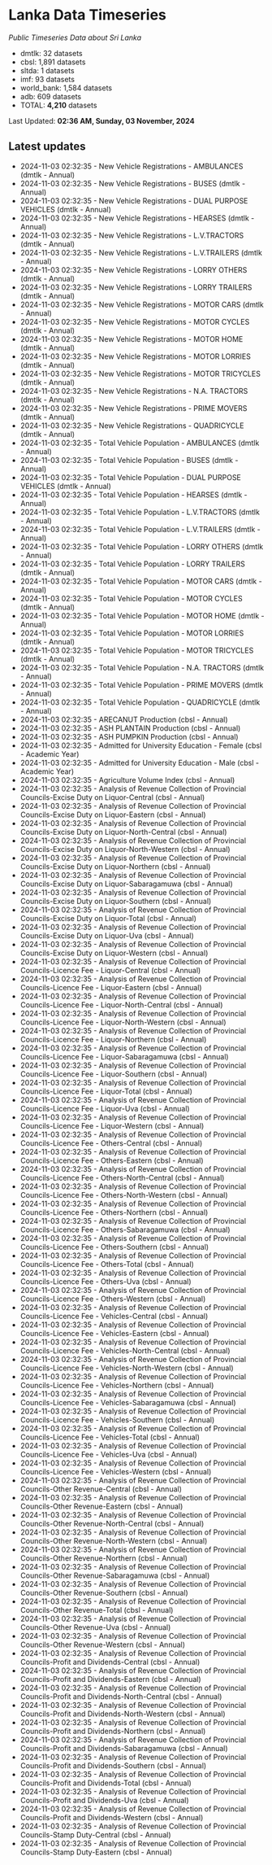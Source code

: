 # Lanka Data Timeseries
*Public Timeseries Data about Sri Lanka*

* dmtlk: 32 datasets
* cbsl: 1,891 datasets
* sltda: 1 datasets
* imf: 93 datasets
* world_bank: 1,584 datasets
* adb: 609 datasets
* TOTAL: **4,210** datasets

Last Updated: **02:36 AM, Sunday, 03 November, 2024**

## Latest updates

* 2024-11-03 02:32:35 - New Vehicle Registrations - AMBULANCES (dmtlk - Annual)
* 2024-11-03 02:32:35 - New Vehicle Registrations - BUSES (dmtlk - Annual)
* 2024-11-03 02:32:35 - New Vehicle Registrations - DUAL PURPOSE VEHICLES (dmtlk - Annual)
* 2024-11-03 02:32:35 - New Vehicle Registrations - HEARSES (dmtlk - Annual)
* 2024-11-03 02:32:35 - New Vehicle Registrations - L.V.TRACTORS (dmtlk - Annual)
* 2024-11-03 02:32:35 - New Vehicle Registrations - L.V.TRAILERS (dmtlk - Annual)
* 2024-11-03 02:32:35 - New Vehicle Registrations - LORRY OTHERS (dmtlk - Annual)
* 2024-11-03 02:32:35 - New Vehicle Registrations - LORRY TRAILERS (dmtlk - Annual)
* 2024-11-03 02:32:35 - New Vehicle Registrations - MOTOR CARS (dmtlk - Annual)
* 2024-11-03 02:32:35 - New Vehicle Registrations - MOTOR CYCLES (dmtlk - Annual)
* 2024-11-03 02:32:35 - New Vehicle Registrations - MOTOR HOME (dmtlk - Annual)
* 2024-11-03 02:32:35 - New Vehicle Registrations - MOTOR LORRIES (dmtlk - Annual)
* 2024-11-03 02:32:35 - New Vehicle Registrations - MOTOR TRICYCLES (dmtlk - Annual)
* 2024-11-03 02:32:35 - New Vehicle Registrations - N.A. TRACTORS (dmtlk - Annual)
* 2024-11-03 02:32:35 - New Vehicle Registrations - PRIME MOVERS (dmtlk - Annual)
* 2024-11-03 02:32:35 - New Vehicle Registrations - QUADRICYCLE (dmtlk - Annual)
* 2024-11-03 02:32:35 - Total Vehicle Population - AMBULANCES (dmtlk - Annual)
* 2024-11-03 02:32:35 - Total Vehicle Population - BUSES (dmtlk - Annual)
* 2024-11-03 02:32:35 - Total Vehicle Population - DUAL PURPOSE VEHICLES (dmtlk - Annual)
* 2024-11-03 02:32:35 - Total Vehicle Population - HEARSES (dmtlk - Annual)
* 2024-11-03 02:32:35 - Total Vehicle Population - L.V.TRACTORS (dmtlk - Annual)
* 2024-11-03 02:32:35 - Total Vehicle Population - L.V.TRAILERS (dmtlk - Annual)
* 2024-11-03 02:32:35 - Total Vehicle Population - LORRY OTHERS (dmtlk - Annual)
* 2024-11-03 02:32:35 - Total Vehicle Population - LORRY TRAILERS (dmtlk - Annual)
* 2024-11-03 02:32:35 - Total Vehicle Population - MOTOR CARS (dmtlk - Annual)
* 2024-11-03 02:32:35 - Total Vehicle Population - MOTOR CYCLES (dmtlk - Annual)
* 2024-11-03 02:32:35 - Total Vehicle Population - MOTOR HOME (dmtlk - Annual)
* 2024-11-03 02:32:35 - Total Vehicle Population - MOTOR LORRIES (dmtlk - Annual)
* 2024-11-03 02:32:35 - Total Vehicle Population - MOTOR TRICYCLES (dmtlk - Annual)
* 2024-11-03 02:32:35 - Total Vehicle Population - N.A. TRACTORS (dmtlk - Annual)
* 2024-11-03 02:32:35 - Total Vehicle Population - PRIME MOVERS (dmtlk - Annual)
* 2024-11-03 02:32:35 - Total Vehicle Population - QUADRICYCLE (dmtlk - Annual)
* 2024-11-03 02:32:35 - ARECANUT Production (cbsl - Annual)
* 2024-11-03 02:32:35 - ASH PLANTAIN Production (cbsl - Annual)
* 2024-11-03 02:32:35 - ASH PUMPKIN Production (cbsl - Annual)
* 2024-11-03 02:32:35 - Admitted for University Education - Female (cbsl - Academic Year)
* 2024-11-03 02:32:35 - Admitted for University Education - Male (cbsl - Academic Year)
* 2024-11-03 02:32:35 - Agriculture Volume Index (cbsl - Annual)
* 2024-11-03 02:32:35 - Analysis of Revenue Collection of Provincial Councils-Excise Duty on Liquor-Central (cbsl - Annual)
* 2024-11-03 02:32:35 - Analysis of Revenue Collection of Provincial Councils-Excise Duty on Liquor-Eastern (cbsl - Annual)
* 2024-11-03 02:32:35 - Analysis of Revenue Collection of Provincial Councils-Excise Duty on Liquor-North-Central (cbsl - Annual)
* 2024-11-03 02:32:35 - Analysis of Revenue Collection of Provincial Councils-Excise Duty on Liquor-North-Western (cbsl - Annual)
* 2024-11-03 02:32:35 - Analysis of Revenue Collection of Provincial Councils-Excise Duty on Liquor-Northern (cbsl - Annual)
* 2024-11-03 02:32:35 - Analysis of Revenue Collection of Provincial Councils-Excise Duty on Liquor-Sabaragamuwa (cbsl - Annual)
* 2024-11-03 02:32:35 - Analysis of Revenue Collection of Provincial Councils-Excise Duty on Liquor-Southern (cbsl - Annual)
* 2024-11-03 02:32:35 - Analysis of Revenue Collection of Provincial Councils-Excise Duty on Liquor-Total (cbsl - Annual)
* 2024-11-03 02:32:35 - Analysis of Revenue Collection of Provincial Councils-Excise Duty on Liquor-Uva (cbsl - Annual)
* 2024-11-03 02:32:35 - Analysis of Revenue Collection of Provincial Councils-Excise Duty on Liquor-Western (cbsl - Annual)
* 2024-11-03 02:32:35 - Analysis of Revenue Collection of Provincial Councils-Licence Fee - Liquor-Central (cbsl - Annual)
* 2024-11-03 02:32:35 - Analysis of Revenue Collection of Provincial Councils-Licence Fee - Liquor-Eastern (cbsl - Annual)
* 2024-11-03 02:32:35 - Analysis of Revenue Collection of Provincial Councils-Licence Fee - Liquor-North-Central (cbsl - Annual)
* 2024-11-03 02:32:35 - Analysis of Revenue Collection of Provincial Councils-Licence Fee - Liquor-North-Western (cbsl - Annual)
* 2024-11-03 02:32:35 - Analysis of Revenue Collection of Provincial Councils-Licence Fee - Liquor-Northern (cbsl - Annual)
* 2024-11-03 02:32:35 - Analysis of Revenue Collection of Provincial Councils-Licence Fee - Liquor-Sabaragamuwa (cbsl - Annual)
* 2024-11-03 02:32:35 - Analysis of Revenue Collection of Provincial Councils-Licence Fee - Liquor-Southern (cbsl - Annual)
* 2024-11-03 02:32:35 - Analysis of Revenue Collection of Provincial Councils-Licence Fee - Liquor-Total (cbsl - Annual)
* 2024-11-03 02:32:35 - Analysis of Revenue Collection of Provincial Councils-Licence Fee - Liquor-Uva (cbsl - Annual)
* 2024-11-03 02:32:35 - Analysis of Revenue Collection of Provincial Councils-Licence Fee - Liquor-Western (cbsl - Annual)
* 2024-11-03 02:32:35 - Analysis of Revenue Collection of Provincial Councils-Licence Fee - Others-Central (cbsl - Annual)
* 2024-11-03 02:32:35 - Analysis of Revenue Collection of Provincial Councils-Licence Fee - Others-Eastern (cbsl - Annual)
* 2024-11-03 02:32:35 - Analysis of Revenue Collection of Provincial Councils-Licence Fee - Others-North-Central (cbsl - Annual)
* 2024-11-03 02:32:35 - Analysis of Revenue Collection of Provincial Councils-Licence Fee - Others-North-Western (cbsl - Annual)
* 2024-11-03 02:32:35 - Analysis of Revenue Collection of Provincial Councils-Licence Fee - Others-Northern (cbsl - Annual)
* 2024-11-03 02:32:35 - Analysis of Revenue Collection of Provincial Councils-Licence Fee - Others-Sabaragamuwa (cbsl - Annual)
* 2024-11-03 02:32:35 - Analysis of Revenue Collection of Provincial Councils-Licence Fee - Others-Southern (cbsl - Annual)
* 2024-11-03 02:32:35 - Analysis of Revenue Collection of Provincial Councils-Licence Fee - Others-Total (cbsl - Annual)
* 2024-11-03 02:32:35 - Analysis of Revenue Collection of Provincial Councils-Licence Fee - Others-Uva (cbsl - Annual)
* 2024-11-03 02:32:35 - Analysis of Revenue Collection of Provincial Councils-Licence Fee - Others-Western (cbsl - Annual)
* 2024-11-03 02:32:35 - Analysis of Revenue Collection of Provincial Councils-Licence Fee - Vehicles-Central (cbsl - Annual)
* 2024-11-03 02:32:35 - Analysis of Revenue Collection of Provincial Councils-Licence Fee - Vehicles-Eastern (cbsl - Annual)
* 2024-11-03 02:32:35 - Analysis of Revenue Collection of Provincial Councils-Licence Fee - Vehicles-North-Central (cbsl - Annual)
* 2024-11-03 02:32:35 - Analysis of Revenue Collection of Provincial Councils-Licence Fee - Vehicles-North-Western (cbsl - Annual)
* 2024-11-03 02:32:35 - Analysis of Revenue Collection of Provincial Councils-Licence Fee - Vehicles-Northern (cbsl - Annual)
* 2024-11-03 02:32:35 - Analysis of Revenue Collection of Provincial Councils-Licence Fee - Vehicles-Sabaragamuwa (cbsl - Annual)
* 2024-11-03 02:32:35 - Analysis of Revenue Collection of Provincial Councils-Licence Fee - Vehicles-Southern (cbsl - Annual)
* 2024-11-03 02:32:35 - Analysis of Revenue Collection of Provincial Councils-Licence Fee - Vehicles-Total (cbsl - Annual)
* 2024-11-03 02:32:35 - Analysis of Revenue Collection of Provincial Councils-Licence Fee - Vehicles-Uva (cbsl - Annual)
* 2024-11-03 02:32:35 - Analysis of Revenue Collection of Provincial Councils-Licence Fee - Vehicles-Western (cbsl - Annual)
* 2024-11-03 02:32:35 - Analysis of Revenue Collection of Provincial Councils-Other Revenue-Central (cbsl - Annual)
* 2024-11-03 02:32:35 - Analysis of Revenue Collection of Provincial Councils-Other Revenue-Eastern (cbsl - Annual)
* 2024-11-03 02:32:35 - Analysis of Revenue Collection of Provincial Councils-Other Revenue-North-Central (cbsl - Annual)
* 2024-11-03 02:32:35 - Analysis of Revenue Collection of Provincial Councils-Other Revenue-North-Western (cbsl - Annual)
* 2024-11-03 02:32:35 - Analysis of Revenue Collection of Provincial Councils-Other Revenue-Northern (cbsl - Annual)
* 2024-11-03 02:32:35 - Analysis of Revenue Collection of Provincial Councils-Other Revenue-Sabaragamuwa (cbsl - Annual)
* 2024-11-03 02:32:35 - Analysis of Revenue Collection of Provincial Councils-Other Revenue-Southern (cbsl - Annual)
* 2024-11-03 02:32:35 - Analysis of Revenue Collection of Provincial Councils-Other Revenue-Total (cbsl - Annual)
* 2024-11-03 02:32:35 - Analysis of Revenue Collection of Provincial Councils-Other Revenue-Uva (cbsl - Annual)
* 2024-11-03 02:32:35 - Analysis of Revenue Collection of Provincial Councils-Other Revenue-Western (cbsl - Annual)
* 2024-11-03 02:32:35 - Analysis of Revenue Collection of Provincial Councils-Profit and Dividends-Central (cbsl - Annual)
* 2024-11-03 02:32:35 - Analysis of Revenue Collection of Provincial Councils-Profit and Dividends-Eastern (cbsl - Annual)
* 2024-11-03 02:32:35 - Analysis of Revenue Collection of Provincial Councils-Profit and Dividends-North-Central (cbsl - Annual)
* 2024-11-03 02:32:35 - Analysis of Revenue Collection of Provincial Councils-Profit and Dividends-North-Western (cbsl - Annual)
* 2024-11-03 02:32:35 - Analysis of Revenue Collection of Provincial Councils-Profit and Dividends-Northern (cbsl - Annual)
* 2024-11-03 02:32:35 - Analysis of Revenue Collection of Provincial Councils-Profit and Dividends-Sabaragamuwa (cbsl - Annual)
* 2024-11-03 02:32:35 - Analysis of Revenue Collection of Provincial Councils-Profit and Dividends-Southern (cbsl - Annual)
* 2024-11-03 02:32:35 - Analysis of Revenue Collection of Provincial Councils-Profit and Dividends-Total (cbsl - Annual)
* 2024-11-03 02:32:35 - Analysis of Revenue Collection of Provincial Councils-Profit and Dividends-Uva (cbsl - Annual)
* 2024-11-03 02:32:35 - Analysis of Revenue Collection of Provincial Councils-Profit and Dividends-Western (cbsl - Annual)
* 2024-11-03 02:32:35 - Analysis of Revenue Collection of Provincial Councils-Stamp Duty-Central (cbsl - Annual)
* 2024-11-03 02:32:35 - Analysis of Revenue Collection of Provincial Councils-Stamp Duty-Eastern (cbsl - Annual)